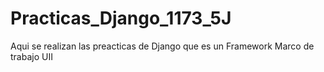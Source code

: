 # Practicas_Django_1173_5J
Aqui se realizan las preacticas de Django que es un Framework Marco de trabajo UII
